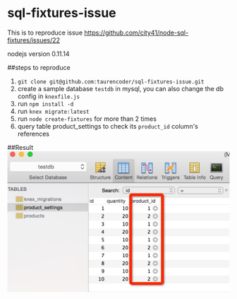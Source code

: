 # sql-fixtures-issue
This is to reproduce issue https://github.com/city41/node-sql-fixtures/issues/22

nodejs version 0.11.14

##steps to reproduce

1. `git clone git@github.com:taurencoder/sql-fixtures-issue.git`
2. create a sample database `testdb` in mysql, you can also change the db config in `knexfile.js`
2. run `npm install -d`
3. run `knex migrate:latest`
4. run `node create-fixtures` for more than 2 times
5. query table product_settings to check its `product_id` column's references

##Result
![Alt text](screen-shot.png "Result")
